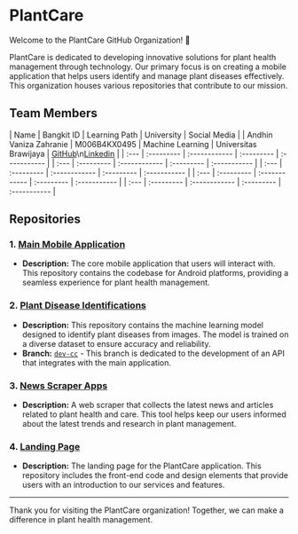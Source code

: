 # PlantCare

Welcome to the PlantCare GitHub Organization! 🌱

PlantCare is dedicated to developing innovative solutions for plant health management through technology. Our primary focus is on creating a mobile application that helps users identify and manage plant diseases effectively. This organization houses various repositories that contribute to our mission.

## Team Members

| Name | Bangkit ID | Learning Path | University | Social Media |
| Andhin Vaniza Zahranie | M006B4KX0495  | Machine Learning | Universitas Brawijaya | [GitHub]()\n[Linkedin]() | 
| :--- | :--------- | :------------ | :--------- | :----------- | 
| :--- | :--------- | :------------ | :--------- | :----------- | 
| :--- | :--------- | :------------ | :--------- | :----------- | 
| :--- | :--------- | :------------ | :--------- | :----------- | 
| :--- | :--------- | :------------ | :--------- | :----------- | 

## Repositories

### 1. [Main Mobile Application](https://github.com/PlantCare-Bangkit/PlantCare-App)
- **Description:** The core mobile application that users will interact with. This repository contains the codebase for Android platforms, providing a seamless experience for plant health management.
  
### 2. [Plant Disease Identifications](https://github.com/PlantCare-Bangkit/Plant-Disease-Identification-Model/)
- **Description:** This repository contains the machine learning model designed to identify plant diseases from images. The model is trained on a diverse dataset to ensure accuracy and reliability.
- **Branch:** [`dev-cc`](https://github.com/PlantCare-Bangkit/Plant-Disease-Identification-Model/tree/dev-cc) - This branch is dedicated to the development of an API that integrates with the main application.

### 3. [News Scraper Apps](https://github.com/PlantCare-Bangkit/Plant-NewsArticle-Scraper)
- **Description:** A web scraper that collects the latest news and articles related to plant health and care. This tool helps keep our users informed about the latest trends and research in plant management.

### 4. [Landing Page](https://github.com/PlantCare-Bangkit/PlantCare-LandingPage)
- **Description:** The landing page for the PlantCare application. This repository includes the front-end code and design elements that provide users with an introduction to our services and features.



---

Thank you for visiting the PlantCare organization! Together, we can make a difference in plant health management.
